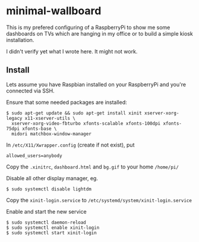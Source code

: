 # minimal-wallboard

This is my prefered configuring of a RaspberryPi to show me some dashboards on
TVs which are hanging in my office or to build a simple kiosk installation.

I didn't verify yet what I wrote here. It might not work.

## Install

Lets assume you have Raspbian installed on your RaspberryPi and you're
connected via SSH.

Ensure that some needed packages are installed:
```
$ sudo apt-get update && sudo apt-get install xinit xserver-xorg-legacy x11-xserver-utils \
  xserver-xorg-video-fbturbo xfonts-scalable xfonts-100dpi xfonts-75dpi xfonts-base \
  midori matchbox-window-manager
```

In `/etc/X11/Xwrapper.config` (create if not exist), put
```
allowed_users=anybody
```

Copy the `.xinitrc`, `dashboard.html` and `bg.gif` to your home `/home/pi/`

Disable all other display manager, eg.
```
$ sudo systemctl disable lightdm
```

Copy the `xinit-login.service` to `/etc/systemd/system/xinit-login.service`

Enable and start the new service
```
$ sudo systemctl daemon-reload
$ sudo systemctl enable xinit-login
$ sudo systemctl start xinit-login
```
